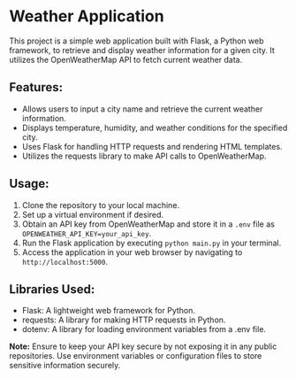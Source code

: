 # Weather Application

This project is a simple web application built with Flask, a Python web framework, to retrieve and display weather information for a given city. It utilizes the OpenWeatherMap API to fetch current weather data.

## Features:
- Allows users to input a city name and retrieve the current weather information.
- Displays temperature, humidity, and weather conditions for the specified city.
- Uses Flask for handling HTTP requests and rendering HTML templates.
- Utilizes the requests library to make API calls to OpenWeatherMap.

## Usage:
1. Clone the repository to your local machine.
2. Set up a virtual environment if desired.
3. Obtain an API key from OpenWeatherMap and store it in a `.env` file as `OPENWEATHER_API_KEY=your_api_key`.
4. Run the Flask application by executing `python main.py` in your terminal.
5. Access the application in your web browser by navigating to `http://localhost:5000`.

## Libraries Used:
- Flask: A lightweight web framework for Python.
- requests: A library for making HTTP requests in Python.
- dotenv: A library for loading environment variables from a .env file.

**Note:** Ensure to keep your API key secure by not exposing it in any public repositories. Use environment variables or configuration files to store sensitive information securely.
